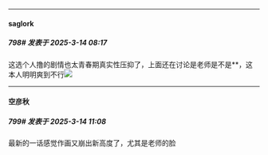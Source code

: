 ﻿
*****

####  saglork  
##### 798#       发表于 2025-3-14 08:17

这选个人撸的剧情也太青春期真实性压抑了，上面还在讨论是老师是不是**，这本人明明爽到不行<img src="https://static.saraba1st.com/image/smiley/face2017/068.png" referrerpolicy="no-referrer">


*****

####  空彦秋  
##### 799#       发表于 2025-3-14 11:08

最新的一话感觉作画又崩出新高度了，尤其是老师的脸

